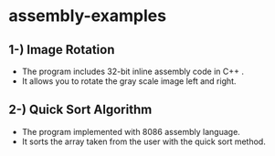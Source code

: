 # assembly-examples

## 1-) Image Rotation

* The program includes 32-bit inline assembly code in C++ .
* It allows you to rotate the gray scale image left and right.




## 2-) Quick Sort Algorithm

* The program implemented with 8086 assembly language.
* It sorts the array taken from the user with the quick sort method.
